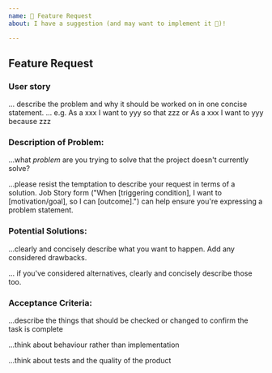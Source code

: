 ```yaml
---
name: 🚀 Feature Request
about: I have a suggestion (and may want to implement it 🙂)!

---
```


## Feature Request

### User story
... describe the problem and why it should be worked on in one concise statement. 
... e.g. As a xxx I want to yyy so that zzz or
         As a xxx I want to yyy because zzz

### Description of Problem:
...what *problem* are you trying to solve that the project doesn't currently solve?

...please resist the temptation to describe your request in terms of a solution.  Job Story form ("When [triggering condition], I want to [motivation/goal], so I can [outcome].") can help ensure you're expressing a problem statement.

### Potential Solutions:
...clearly and concisely describe what you want to happen. Add any considered drawbacks.

... if you've considered alternatives, clearly and concisely describe those too.

### Acceptance Criteria:
...describe the things that should be checked or changed to confirm the task is complete

...think about behaviour rather than implementation

...think about tests and the quality of the product
